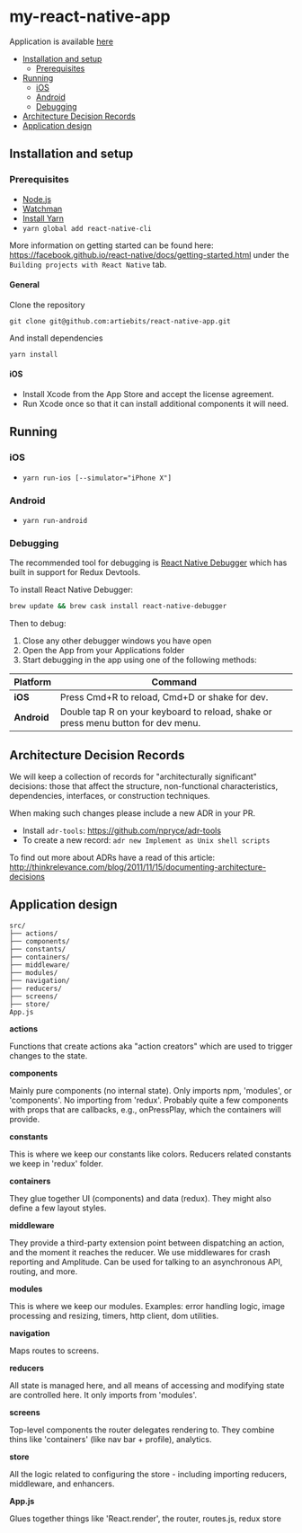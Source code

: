 # my-react-native-app
Application is available [here](https://play.google.com/store/apps/details?id=dev.baarsjes.babynamespro)

- [Installation and setup](#installation-and-setup)
  - [Prerequisites](#prerequisites)
- [Running](#running)
  - [iOS](#ios)
  - [Android](#android)
  - [Debugging](#debugging)
- [Architecture Decision Records](#architecture-decision-records)
- [Application design](#application-design)

## Installation and setup

### Prerequisites

- [Node.js](https://nodejs.org/en/download/)
- [Watchman](https://facebook.github.io/watchman/docs/install.html)
- [Install Yarn](https://yarnpkg.com/en/docs/install)
- `yarn global add react-native-cli`

More information on getting started can be found here: https://facebook.github.io/react-native/docs/getting-started.html under the `Building projects with React Native` tab.

#### General

Clone the repository

`git clone git@github.com:artiebits/react-native-app.git`

And install dependencies

`yarn install`

#### iOS

- Install Xcode from the App Store and accept the license agreement.
- Run Xcode once so that it can install additional components it will need.

## Running

### iOS

- `yarn run-ios [--simulator="iPhone X"]`

### Android

- `yarn run-android`

### Debugging

The recommended tool for debugging is [React Native Debugger](https://github.com/jhen0409/react-native-debugger) which has built in support for Redux Devtools.

To install React Native Debugger:

```bash
brew update && brew cask install react-native-debugger
```

Then to debug:

1.  Close any other debugger windows you have open
1.  Open the App from your Applications folder
1.  Start debugging in the app using one of the following methods:

| Platform    | Command                                                                           |
| ----------- | --------------------------------------------------------------------------------- |
| **iOS**     | Press Cmd+R to reload, Cmd+D or shake for dev.                                    |
| **Android** | Double tap R on your keyboard to reload, shake or press menu button for dev menu. |

## Architecture Decision Records

We will keep a collection of records for "architecturally significant" decisions: those that affect the structure, non-functional characteristics, dependencies, interfaces, or construction techniques.

When making such changes please include a new ADR in your PR.

- Install `adr-tools`: https://github.com/npryce/adr-tools
- To create a new record: `adr new Implement as Unix shell scripts`

To find out more about ADRs have a read of this article: http://thinkrelevance.com/blog/2011/11/15/documenting-architecture-decisions

## Application design

```
src/
├── actions/
├── components/
├── constants/
├── containers/
├── middleware/
├── modules/
├── navigation/
├── reducers/
├── screens/
├── store/
App.js
```

**actions**

Functions that create actions aka "action creators" which are used to trigger changes to the state.

**components**

Mainly pure components (no internal state). Only imports npm, 'modules', or 'components'. No importing from 'redux'. Probably quite a few components with props that are callbacks, e.g., onPressPlay, which the containers will provide.

**constants**

This is where we keep our constants like colors. Reducers related constants we keep in 'redux' folder.

**containers**

They glue together UI (components) and data (redux). They might also define a few layout styles.

**middleware**

They provide a third-party extension point between dispatching an action, and the moment it reaches the reducer. We use middlewares for crash reporting and Amplitude. Can be used for talking to an asynchronous API, routing, and more.

**modules**

This is where we keep our modules. Examples: error handling logic, image processing and resizing, timers, http client, dom utilities.

**navigation**

Maps routes to screens.

**reducers**

All state is managed here, and all means of accessing and modifying state are controlled here. It only imports from 'modules'.

**screens**

Top-level components the router delegates rendering to. They combine thins like 'containers' (like nav bar + profile), analytics.

**store**

All the logic related to configuring the store - including importing reducers, middleware, and enhancers.

**App.js**

Glues together things like 'React.render', the router, routes.js, redux store
